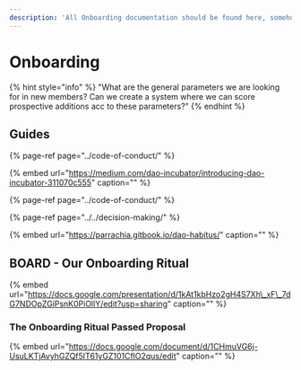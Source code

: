 ```yaml
---
description: 'All Onboarding documentation should be found here, somehow.'
---
```


# Onboarding

{% hint style="info" %}
"What are the general parameters we are looking for in new members? Can we create a system where we can score prospective additions acc to these parameters?"
{% endhint %}

## Guides



{% page-ref page="../code-of-conduct/" %}

{% embed url="https://medium.com/dao-incubator/introducing-dao-incubator-311070c555" caption="" %}



{% page-ref page="../code-of-conduct/" %}

{% page-ref page="../../decision-making/" %}

{% embed url="https://parrachia.gitbook.io/dao-habitus/" caption="" %}

## BOARD - Our Onboarding Ritual

{% embed url="https://docs.google.com/presentation/d/1kAt1kbHzo2gH4S7Xh\_xF\_7dG7NDOpZGiPsnK0PiOllY/edit?usp=sharing" caption="" %}

### The Onboarding Ritual Passed Proposal

{% embed url="https://docs.google.com/document/d/1CHmuVG6j-UsuLKTjAvyhGZQf5IT61yGZ101CflO2qus/edit" caption="" %}

